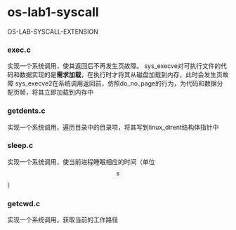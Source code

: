 # os-lab1-syscall
OS-LAB-SYSCALL-EXTENSION

### exec.c
实现一个系统调用，使其返回后不再发生页故障。
sys_execve对可执行文件的代码和数据实现的是**需求加载**，在执行时才将其从磁盘加载到内存，此时会发生页故障
sys_execve2在系统调用返回前，仿照do_no_page的行为，为代码和数据分配页帧，将其立即加载到内存中

### getdents.c
实现一个系统调用，遍历目录中的目录项，将其写到linux_dirent结构体指针中

### sleep.c
实现一个系统调用，使当前进程睡眠相应的时间（单位 $$s$$）

### getcwd.c
实现一个系统调用，获取当前的工作路径
